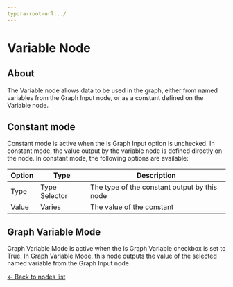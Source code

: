 ```yaml
---
typora-root-url:../
---
```


# Variable Node

## About

The Variable node allows data to be used in the graph, either from named variables from the Graph Input node, or as a constant defined on the Variable node.

## Constant mode
Constant mode is active when the Is Graph Input option is unchecked. In constant mode, the value output by the variable node is defined directly on the node. In constant mode, the following options are available:

Option | Type | Description
--- | --- | ---
Type | Type Selector | The type of the constant output by this node
Value | Varies | The value of the constant

## Graph Variable Mode
Graph Variable Mode is active when the Is Graph Variable checkbox is set to True. In Graph Variable Mode, this node outputs the value of the selected named variable from the Graph Input node. 

[<- Back to nodes list](Nodes)
